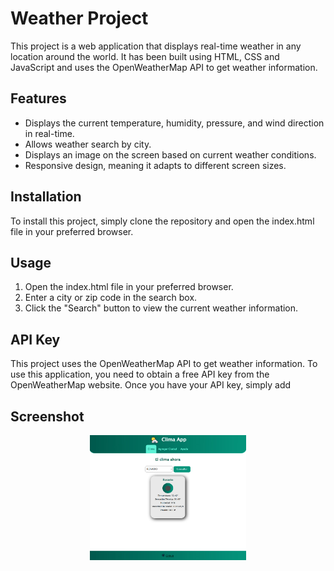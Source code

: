 # Weather Project

This project is a web application that displays real-time weather in any location around the world. It has been built using HTML, CSS and JavaScript and uses the OpenWeatherMap API to get weather information.

## Features

- Displays the current temperature, humidity, pressure, and wind direction in real-time.
- Allows weather search by city.
- Displays an image on the screen based on current weather conditions.
- Responsive design, meaning it adapts to different screen sizes.

## Installation

To install this project, simply clone the repository and open the index.html file in your preferred browser.

## Usage

1. Open the index.html file in your preferred browser.
2. Enter a city or zip code in the search box.
3. Click the "Search" button to view the current weather information.

## API Key

This project uses the OpenWeatherMap API to get weather information. To use this application, you need to obtain a free API key from the OpenWeatherMap website. Once you have your API key, simply add

## Screenshot

<p align="center">
  <img src="./img/proj.jpg" width="250" height="200">
</p>
